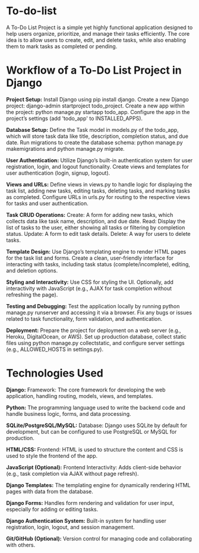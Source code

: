 # To-do-list
A To-Do List Project is a simple yet highly functional application designed to help users organize, prioritize, and manage their tasks efficiently. The core idea is to allow users to create, edit, and delete tasks, while also enabling them to mark tasks as completed or pending. 

 # Workflow of a To-Do List Project in Django

**Project Setup:**
Install Django using pip install django.
Create a new Django project: django-admin startproject todo_project.
Create a new app within the project: python manage.py startapp todo_app.
Configure the app in the project’s settings (add 'todo_app' to INSTALLED_APPS).

**Database Setup:**
Define the Task model in models.py of the todo_app, which will store task data like title, description, completion status, and due date.
Run migrations to create the database schema: python manage.py makemigrations and python manage.py migrate.

**User Authentication:**
Utilize Django’s built-in authentication system for user registration, login, and logout functionality.
Create views and templates for user authentication (login, signup, logout).

**Views and URLs:**
Define views in views.py to handle logic for displaying the task list, adding new tasks, editing tasks, deleting tasks, and marking tasks as completed.
Configure URLs in urls.py for routing to the respective views for tasks and user authentication.

**Task CRUD Operations:**
Create: A form for adding new tasks, which collects data like task name, description, and due date.
Read: Display the list of tasks to the user, either showing all tasks or filtering by completion status.
Update: A form to edit task details.
Delete: A way for users to delete tasks.

**Template Design:**
Use Django’s templating engine to render HTML pages for the task list and forms.
Create a clean, user-friendly interface for interacting with tasks, including task status (complete/incomplete), editing, and deletion options.

**Styling and Interactivity:**
Use CSS for styling the UI.
Optionally, add interactivity with JavaScript (e.g., AJAX for task completion without refreshing the page).

**Testing and Debugging:**
Test the application locally by running python manage.py runserver and accessing it via a browser.
Fix any bugs or issues related to task functionality, form validation, and authentication.

**Deployment:**
Prepare the project for deployment on a web server (e.g., Heroku, DigitalOcean, or AWS).
Set up production database, collect static files using python manage.py collectstatic, and configure server settings (e.g., ALLOWED_HOSTS in settings.py).

# **Technologies Used**

**Django:**
Framework: The core framework for developing the web application, handling routing, models, views, and templates.

**Python:**
The programming language used to write the backend code and handle business logic, forms, and data processing.

**SQLite/PostgreSQL/MySQL:**
Database: Django uses SQLite by default for development, but can be configured to use PostgreSQL or MySQL for production.

**HTML/CSS:**
Frontend: HTML is used to structure the content and CSS is used to style the frontend of the app.

**JavaScript (Optional):**
Frontend Interactivity: Adds client-side behavior (e.g., task completion via AJAX without page refresh).

**Django Templates:**
The templating engine for dynamically rendering HTML pages with data from the database.

**Django Forms:**
Handles form rendering and validation for user input, especially for adding or editing tasks.

**Django Authentication System:**
Built-in system for handling user registration, login, logout, and session management.

**Git/GitHub (Optional):**
Version control for managing code and collaborating with others.

